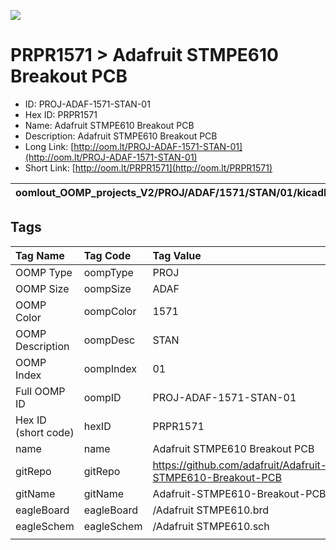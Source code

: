 


  
![][im]
# PRPR1571 > Adafruit STMPE610 Breakout PCB

- ID: PROJ-ADAF-1571-STAN-01
- Hex ID: PRPR1571
- Name: Adafruit STMPE610 Breakout PCB
- Description: Adafruit STMPE610 Breakout PCB
- Long Link: [http://oom.lt/PROJ-ADAF-1571-STAN-01](http://oom.lt/PROJ-ADAF-1571-STAN-01)
- Short Link: [http://oom.lt/PRPR1571](http://oom.lt/PRPR1571)
  

|oomlout_OOMP_projects_V2/PROJ/ADAF/1571/STAN/01/kicadPcb3dFront.png|oomlout_OOMP_projects_V2/PROJ/ADAF/1571/STAN/01/kicadPcb3dBack.png|oomlout_OOMP_projects_V2/PROJ/ADAF/1571/STAN/01/kicadPcb3d.png||
| :---: | :---: | :---: | :---: |

## Tags
  

|Tag Name|Tag Code|Tag Value|
| :--- | :--- | :--- |
|OOMP Type|oompType|PROJ|
|OOMP Size|oompSize|ADAF|
|OOMP Color|oompColor|1571|
|OOMP Description|oompDesc|STAN|
|OOMP Index|oompIndex|01|
|Full OOMP ID|oompID|PROJ-ADAF-1571-STAN-01|
|Hex ID (short code)|hexID|PRPR1571|
|name|name|Adafruit STMPE610 Breakout PCB|
|gitRepo|gitRepo|https://github.com/adafruit/Adafruit-STMPE610-Breakout-PCB|
|gitName|gitName|Adafruit-STMPE610-Breakout-PCB|
|eagleBoard|eagleBoard|/Adafruit STMPE610.brd|
|eagleSchem|eagleSchem|/Adafruit STMPE610.sch|
||||



[im]: PROJ/ADAF/1571/STAN/01/kicadPcb3d_450.png
